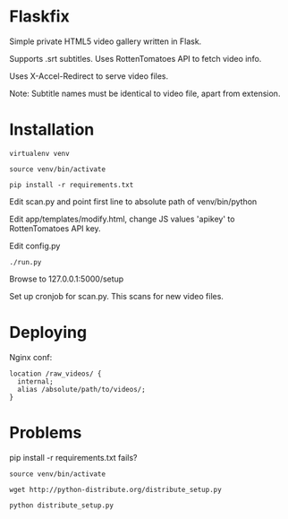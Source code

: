 Flaskfix
======
Simple private HTML5 video gallery written in Flask.

Supports .srt subtitles. Uses RottenTomatoes API to fetch video info.

Uses X-Accel-Redirect to serve video files.

Note: Subtitle names must be identical to video file, apart from extension.

Installation
=====
    virtualenv venv

    source venv/bin/activate

    pip install -r requirements.txt

Edit scan.py and point first line to absolute path of venv/bin/python

Edit app/templates/modify.html, change JS values 'apikey' to RottenTomatoes API key.

Edit config.py    

    ./run.py

Browse to 127.0.0.1:5000/setup

Set up cronjob for scan.py. This scans for new video files.


Deploying
=====

Nginx conf:

    location /raw_videos/ {
      internal;
      alias /absolute/path/to/videos/;
    }



Problems
=====
pip install -r requirements.txt fails?

    source venv/bin/activate

    wget http://python-distribute.org/distribute_setup.py

    python distribute_setup.py
